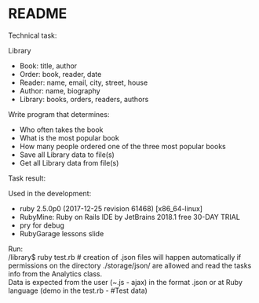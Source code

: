 # README


Technical task:

Library
* Book: title, author
* Order: book, reader, date
* Reader: name, email, city, street, house
* Author: name, biography
* Library: books, orders, readers, authors

Write program that determines:
* Who often takes the book
* What is the most popular book
* How many people ordered one of the three most popular books
* Save all Library data to file(s)
* Get all Library data from file(s)


Task result:

Used in the development:<br>
* ruby 2.5.0p0 (2017-12-25 revision 61468) [x86_64-linux]
* RubyMine: Ruby on Rails IDE by JetBrains 2018.1 free 30-DAY TRIAL
* pry for debug
* RubyGarage lessons slide

Run:
<br>/library$ ruby test.rb # creation of .json files will happen automatically if permissions on the directory ./storage/json/ are allowed and read the tasks info from the Analytics class.
<br> Data is expected from the user (~.js - ajax) in the format .json or at Ruby language (demo in the test.rb - #Test data)
